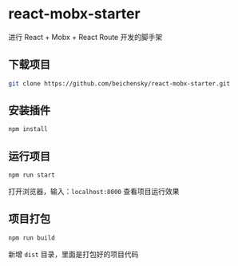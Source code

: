 # react-mobx-starter
进行 React + Mobx + React Route 开发的脚手架


## 下载项目
``` bash
git clone https://github.com/beichensky/react-mobx-starter.git
```

## 安装插件
``` bash
npm install
```


## 运行项目
``` bash
npm run start
```

打开浏览器，输入：`localhost:8000` 查看项目运行效果



## 项目打包
``` bash
npm run build
```

新增 `dist` 目录，里面是打包好的项目代码


